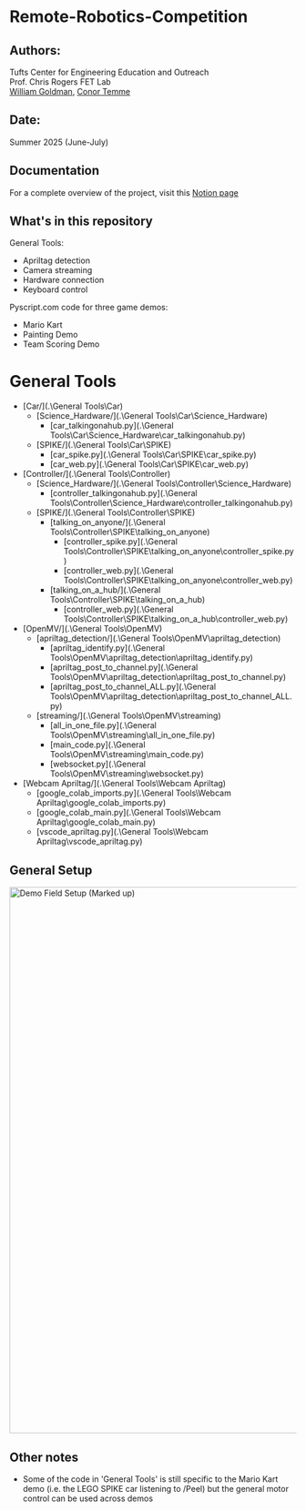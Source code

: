 # Remote-Robotics-Competition

## Authors:
Tufts Center for Engineering Education and Outreach \
Prof. Chris Rogers FET Lab \
[William Goldman](https://www.goldmanwilliam.com/), [Conor Temme](https://www.linkedin.com/in/conor-temme-2b024a321/)

## Date:
Summer 2025 (June-July)

## Documentation
For a complete overview of the project, visit this [Notion page](https://fetlab.notion.site/Remote-FLL-Competition-237df3d0e05280e09622c856f06f14f7)

## What's in this repository

General Tools:
- Apriltag detection
- Camera streaming
- Hardware connection
- Keyboard control

Pyscript.com code for three game demos:
- Mario Kart
- Painting Demo
- Team Scoring Demo

# General Tools

* [Car/](.\General Tools\Car)
  * [Science_Hardware/](.\General Tools\Car\Science_Hardware)
    * [car_talkingonahub.py](.\General Tools\Car\Science_Hardware\car_talkingonahub.py)
  * [SPIKE/](.\General Tools\Car\SPIKE)
    * [car_spike.py](.\General Tools\Car\SPIKE\car_spike.py)
    * [car_web.py](.\General Tools\Car\SPIKE\car_web.py)
* [Controller/](.\General Tools\Controller)
  * [Science_Hardware/](.\General Tools\Controller\Science_Hardware)
    * [controller_talkingonahub.py](.\General Tools\Controller\Science_Hardware\controller_talkingonahub.py)
  * [SPIKE/](.\General Tools\Controller\SPIKE)
    * [talking_on_anyone/](.\General Tools\Controller\SPIKE\talking_on_anyone)
      * [controller_spike.py](.\General Tools\Controller\SPIKE\talking_on_anyone\controller_spike.py)
      * [controller_web.py](.\General Tools\Controller\SPIKE\talking_on_anyone\controller_web.py)
    * [talking_on_a_hub/](.\General Tools\Controller\SPIKE\talking_on_a_hub)
      * [controller_web.py](.\General Tools\Controller\SPIKE\talking_on_a_hub\controller_web.py)
* [OpenMV/](.\General Tools\OpenMV)
  * [apriltag_detection/](.\General Tools\OpenMV\apriltag_detection)
    * [apriltag_identify.py](.\General Tools\OpenMV\apriltag_detection\apriltag_identify.py)
    * [apriltag_post_to_channel.py](.\General Tools\OpenMV\apriltag_detection\apriltag_post_to_channel.py)
    * [apriltag_post_to_channel_ALL.py](.\General Tools\OpenMV\apriltag_detection\apriltag_post_to_channel_ALL.py)
  * [streaming/](.\General Tools\OpenMV\streaming)
    * [all_in_one_file.py](.\General Tools\OpenMV\streaming\all_in_one_file.py)
    * [main_code.py](.\General Tools\OpenMV\streaming\main_code.py)
    * [websocket.py](.\General Tools\OpenMV\streaming\websocket.py)
* [Webcam Apriltag/](.\General Tools\Webcam Apriltag)
  * [google_colab_imports.py](.\General Tools\Webcam Apriltag\google_colab_imports.py)
  * [google_colab_main.py](.\General Tools\Webcam Apriltag\google_colab_main.py)
  * [vscode_apriltag.py](.\General Tools\Webcam Apriltag\vscode_apriltag.py)

## General Setup
<img width="768" height="960" alt="Demo Field Setup (Marked up)" src="https://github.com/user-attachments/assets/a852e497-4ce9-4f83-8204-5747bae7b5e6" />

## Other notes
- Some of the code in 'General Tools' is still specific to the Mario Kart demo (i.e. the LEGO SPIKE car listening to /Peel) but the general motor control can be used across demos

